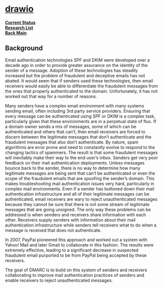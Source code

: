 # **[drawio](https://app.diagrams.net/)**

**[Current Status](../../../development/status/weekly/current_status.md)**\
**[Research List](../../research_list.md)**\
**[Back Main](../../../README.md)**

## Background

Email authentication technologies SPF and DKIM were developed over a decade ago in order to provide greater assurance on the identity of the sender of a message. Adoption of these technologies has steadily increased but the problem of fraudulent and deceptive emails has not abated. It would seem that if senders used these technologies, then email receivers would easily be able to differentiate the fraudulent messages from the ones that properly authenticated to the domain. Unfortunately, it has not worked out that way for a number of reasons.

Many senders have a complex email environment with many systems sending email, often including 3rd party service providers. Ensuring that every message can be authenticated using SPF or DKIM is a complex task, particularly given that these environments are in a perpetual state of flux.
If a domain owner sends a mix of messages, some of which can be authenticated and others that can’t, then email receivers are forced to discern between the legitimate messages that don’t authenticate and the fraudulent messages that also don’t authenticate. By nature, spam algorithms are error prone and need to constantly evolve to respond to the changing tactics of spammers. The result is that some fraudulent messages will inevitably make their way to the end user’s inbox.
Senders get very poor feedback on their mail authentication deployments. Unless messages bounce back to the sender, there is no way to determine how many legitimate messages are being sent that can’t be authenticated or even the scope of the fraudulent emails that are spoofing the sender’s domain. This makes troubleshooting mail authentication issues very hard, particularly in complex mail environments.
Even if a sender has buttoned down their mail authentication infrastructure and all of their legitimate messages can be authenticated, email receivers are wary to reject unauthenticated messages because they cannot be sure that there is not some stream of legitimate messages that are going unsigned.
The only way these problems can be addressed is when senders and receivers share information with each other. Receivers supply senders with information about their mail authentication infrastructure while senders tell receivers what to do when a message is received that does not authenticate.

In 2007, PayPal pioneered this approach and worked out a system with Yahoo! Mail and later Gmail to collaborate in this fashion. The results were extremely effective, leading to a significant decrease in suspected fraudulent email purported to be from PayPal being accepted by these receivers.

The goal of DMARC is to build on this system of senders and receivers collaborating to improve mail authentication practices of senders and enable receivers to reject unauthenticated messages.
